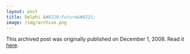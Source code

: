 ```yaml
---
layout: post
title: Delphi &#8220;Future&#8221;
image: /img/archive.png
---
```

This archived post was originally published on December 1, 2008. Read it [here](/alex.ciobanu.org/indexdd23.html).
